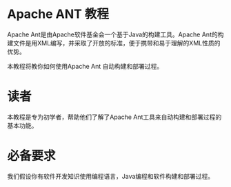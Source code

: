# Apache ANT 教程


Apache Ant是由Apache软件基金会一个基于Java的构建工具。Apache Ant的构建文件是用XML编写，并采取了开放的标准，便于携带和易于理解的XML性质的优势。

本教程将教你如何使用Apache Ant 自动构建和部署过程。

# 读者

本教程是专为初学者，帮助他们了解了Apache Ant工具来自动构建和部署过程的基本功能。

# 必备要求

我们假设你有软件开发知识使用编程语言，Java编程和软件构建和部署过程。

